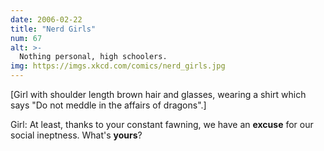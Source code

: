 ```yaml
---
date: 2006-02-22
title: "Nerd Girls"
num: 67
alt: >-
  Nothing personal, high schoolers.
img: https://imgs.xkcd.com/comics/nerd_girls.jpg
---
```

[Girl with shoulder length brown hair and glasses, wearing a shirt which says "Do not meddle in the affairs of dragons".]

Girl: At least, thanks to your constant fawning, we have an **excuse** for our social ineptness. What's **yours**?
